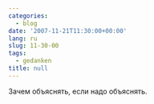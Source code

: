 ```yaml
---
categories:
  - blog
date: '2007-11-21T11:30:00+00:00'
lang: ru
slug: 11-30-00
tags:
  - gedanken
title: null
---
```




Зачем объяснять, если надо объяснять.